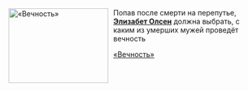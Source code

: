 <!--2025-10-10 11:00:41-->
<div class="yb">
  <div class="rss kino_kino"><a href="https://www.kino-teatr.ru/video/54362/" title="«Вечность»"><img src="https://www.kino-teatr.ru/video/2/6/54362/poster.jpg" width="196" height="147" align="left" hspace="5" style="margin: 0px 10px 0px 5px" alt="«Вечность»"/></a>Попав после смерти на перепутье, <a href=https://www.kino-teatr.ru/kino/acter/w/hollywood/326698/bio/ target=_blank><strong>Элизабет Олсен</strong></a> должна выбрать, с каким из умерших мужей проведёт вечность <p class="titl"><a href="https://www.kino-teatr.ru/video/54362/">«Вечность»</a></p></div>
</div>
